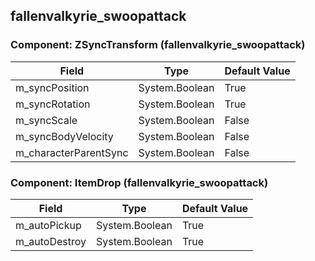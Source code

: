 ## fallenvalkyrie_swoopattack

### Component: ZSyncTransform (fallenvalkyrie_swoopattack)

|Field|Type|Default Value|
|-----|----|-------------|
|m_syncPosition|System.Boolean|True|
|m_syncRotation|System.Boolean|True|
|m_syncScale|System.Boolean|False|
|m_syncBodyVelocity|System.Boolean|False|
|m_characterParentSync|System.Boolean|False|

### Component: ItemDrop (fallenvalkyrie_swoopattack)

|Field|Type|Default Value|
|-----|----|-------------|
|m_autoPickup|System.Boolean|True|
|m_autoDestroy|System.Boolean|True|

